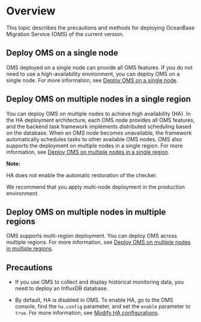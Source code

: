 # Overview

This topic describes the precautions and methods for deploying OceanBase Migration Service (OMS) of the current version.

## Deploy OMS on a single node

OMS deployed on a single node can provide all OMS features. If you do not need to use a high-availability environment, you can deploy OMS on a single node. For more information, see [Deploy OMS on a single node](../2.deployment-guide/6.deploy-oms-on-a-single-node.md).

## Deploy OMS on multiple nodes in a single region

You can deploy OMS on multiple nodes to achieve high availability (HA). In the HA deployment architecture, each OMS node provides all OMS features, and the backend task framework implements distributed scheduling based on the database. When an OMS node becomes unavailable, the framework automatically schedules tasks to other available OMS nodes. OMS also supports the deployment on multiple nodes in a single region. For more information, see [Deploy OMS on multiple nodes in a single region](../2.deployment-guide/6.deploy-oms-on-a-single-node.md).

**Note:**

HA does not enable the automatic restoration of the checker.

We recommend that you apply multi-node deployment in the production environment.

## Deploy OMS on multiple nodes in multiple regions

OMS supports multi-region deployment. You can deploy OMS across multiple regions. For more information, see [Deploy OMS on multiple nodes in multiple regions](../2.deployment-guide/8.deploy-oms-on-multiple-nodes-in-multiple-regions.md).

## Precautions

* If you use OMS to collect and display historical monitoring data, you need to deploy an InfluxDB database.

* By default, HA is disabled in OMS. To enable HA, go to the OMS console, find the `ha.config` parameter, and set the `enable` parameter to `true`. For more information, see [Modify HA configurations](../3.user-guide/7.system-management/4.system-parameters/2.modify-ha-configurations.md).